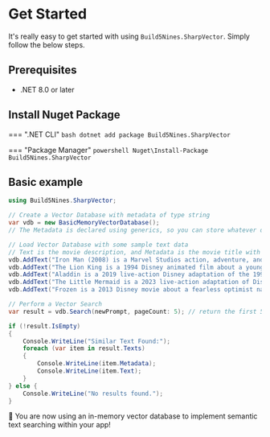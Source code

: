 # Get Started

It's really easy to get started with using `Build5Nines.SharpVector`. Simply follow the below steps.

## Prerequisites

- .NET 8.0 or later

## Install Nuget Package

=== ".NET CLI"
    ```bash
    dotnet add package Build5Nines.SharpVector
    ```

=== "Package Manager"
    ```powershell
    Nuget\Install-Package Build5Nines.SharpVector
    ```

## Basic example

```csharp
using Build5Nines.SharpVector;

// Create a Vector Database with metadata of type string
var vdb = new BasicMemoryVectorDatabase();
// The Metadata is declared using generics, so you can store whatever data you need there.

// Load Vector Database with some sample text data
// Text is the movie description, and Metadata is the movie title with release year in this example
vdb.AddText("Iron Man (2008) is a Marvel Studios action, adventure, and sci-fi movie about Tony Stark (Robert Downey Jr.), a billionaire inventor and weapons developer who is kidnapped by terrorists and forced to build a weapon. Instead, Tony uses his ingenuity to build a high-tech suit of armor and escape, becoming the superhero Iron Man. He then returns to the United States to refine the suit and use it to fight crime and terrorism.", "Iron Man (2008)");
vdb.AddText("The Lion King is a 1994 Disney animated film about a young lion cub named Simba who is the heir to the throne of an African savanna.", "The Lion King (1994)");
vdb.AddText("Aladdin is a 2019 live-action Disney adaptation of the 1992 animated classic of the same name about a street urchin who finds a magic lamp and uses a genie's wishes to become a prince so he can marry Princess Jasmine.", "Alladin (2019)");
vdb.AddText("The Little Mermaid is a 2023 live-action adaptation of Disney's 1989 animated film of the same name. The movie is about Ariel, the youngest of King Triton's daughters, who is fascinated by the human world and falls in love with Prince Eric.", "The Little Mermaid");
vdb.AddText("Frozen is a 2013 Disney movie about a fearless optimist named Anna who sets off on a journey to find her sister Elsa, whose icy powers have trapped their kingdom in eternal winter.", "Frozen (2013)");

// Perform a Vector Search
var result = vdb.Search(newPrompt, pageCount: 5); // return the first 5 results

if (!result.IsEmpty)
{
    Console.WriteLine("Similar Text Found:");
    foreach (var item in result.Texts)
    {
        Console.WriteLine(item.Metadata);
        Console.WriteLine(item.Text);
    }
} else {
    Console.WriteLine("No results found.");
}
```

🚀 You are now using an in-memory vector database to implement semantic text searching within your app!
